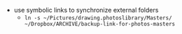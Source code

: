 - use symbolic links to synchronize external folders
    - `ln -s ~/Pictures/drawing.photoslibrary/Masters/ ~/Dropbox/ARCHIVE/backup-link-for-photos-masters`
